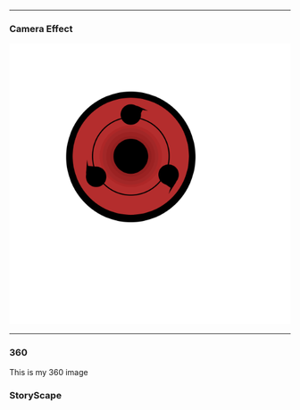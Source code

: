 ***

### Camera Effect

![filter](untitled.png?raw=true "Optional Title")

***

### 360

This is my 360 image
<script src="//360.vizor.io/scripts/embed.js" data-vizorurl="https://360.vizor.io/embed/v/6jok" ></script>


### StoryScape

<script src="/scripts/embed.js" data-vizorurl="https://patches.vizor.io/embed/shizerlord/worldofnothing" ></script>
